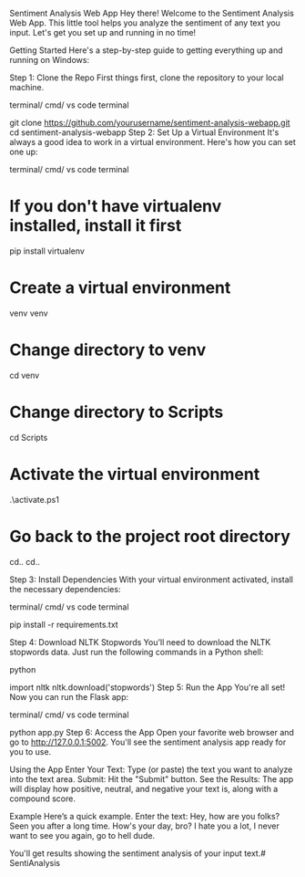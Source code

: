 Sentiment Analysis Web App
Hey there! Welcome to the Sentiment Analysis Web App. This little tool helps you analyze the sentiment of any text you input. Let's get you set up and running in no time!

Getting Started
Here's a step-by-step guide to getting everything up and running on Windows:

Step 1: Clone the Repo
First things first, clone the repository to your local machine.

terminal/ cmd/ vs code terminal

git clone https://github.com/yourusername/sentiment-analysis-webapp.git
cd sentiment-analysis-webapp
Step 2: Set Up a Virtual Environment
It's always a good idea to work in a virtual environment. Here's how you can set one up:

terminal/ cmd/ vs code terminal

# If you don't have virtualenv installed, install it first
pip install virtualenv

# Create a virtual environment
venv venv

# Change directory to venv
cd venv

# Change directory to Scripts
cd Scripts

# Activate the virtual environment
.\activate.ps1

# Go back to the project root directory
cd..
cd..

Step 3: Install Dependencies
With your virtual environment activated, install the necessary dependencies:

terminal/ cmd/ vs code terminal

pip install -r requirements.txt


Step 4: Download NLTK Stopwords
You'll need to download the NLTK stopwords data. Just run the following commands in a Python shell:

python

import nltk
nltk.download('stopwords')
Step 5: Run the App
You're all set! Now you can run the Flask app:

terminal/ cmd/ vs code terminal

python app.py
Step 6: Access the App
Open your favorite web browser and go to http://127.0.0.1:5002. You'll see the sentiment analysis app ready for you to use.

Using the App
Enter Your Text: Type (or paste) the text you want to analyze into the text area.
Submit: Hit the "Submit" button.
See the Results: The app will display how positive, neutral, and negative your text is, along with a compound score.

Example
Here’s a quick example. Enter the text:
Hey, how are you folks? Seen you after a long time. How's your day, bro? I hate you a lot, I never want to see you again, go to hell dude.

You'll get results showing the sentiment analysis of your input text.#   S e n t i A n a l y s i s  
 